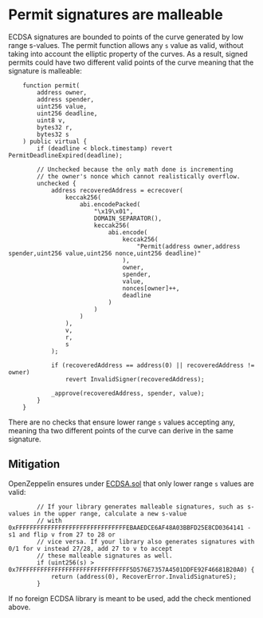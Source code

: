 # Permit signatures are malleable

ECDSA signatures are bounded to points of the curve generated by low range s-values. The permit function allows any `s` value as valid, without taking into account the elliptic property of the curves. 
As a result, signed permits could have two different valid points of the curve meaning that the signature is malleable:

```solidity
    function permit(
        address owner,
        address spender,
        uint256 value,
        uint256 deadline,
        uint8 v,
        bytes32 r,
        bytes32 s
    ) public virtual {
        if (deadline < block.timestamp) revert PermitDeadlineExpired(deadline);

        // Unchecked because the only math done is incrementing
        // the owner's nonce which cannot realistically overflow.
        unchecked {
            address recoveredAddress = ecrecover(
                keccak256(
                    abi.encodePacked(
                        "\x19\x01",
                        DOMAIN_SEPARATOR(),
                        keccak256(
                            abi.encode(
                                keccak256(
                                    "Permit(address owner,address spender,uint256 value,uint256 nonce,uint256 deadline)"
                                ),
                                owner,
                                spender,
                                value,
                                nonces[owner]++,
                                deadline
                            )
                        )
                    )
                ),
                v,
                r,
                s
            );

            if (recoveredAddress == address(0) || recoveredAddress != owner)
                revert InvalidSigner(recoveredAddress);

            _approve(recoveredAddress, spender, value);
        }
    }
```
There are no checks that ensure lower range `s` values accepting any, meaning tha two different points of the curve can derive in the same signature. 

## Mitigation

OpenZeppelin ensures under [ECDSA.sol](https://github.com/OpenZeppelin/openzeppelin-contracts/blob/3b591a48acaab78008ed39d60fbcf429a83155ca/contracts/utils/cryptography/ECDSA.sol#L124) that only lower range `s` values are valid:

```solidity
        // If your library generates malleable signatures, such as s-values in the upper range, calculate a new s-value
        // with 0xFFFFFFFFFFFFFFFFFFFFFFFFFFFFFFFEBAAEDCE6AF48A03BBFD25E8CD0364141 - s1 and flip v from 27 to 28 or
        // vice versa. If your library also generates signatures with 0/1 for v instead 27/28, add 27 to v to accept
        // these malleable signatures as well.
        if (uint256(s) > 0x7FFFFFFFFFFFFFFFFFFFFFFFFFFFFFFF5D576E7357A4501DDFE92F46681B20A0) {
            return (address(0), RecoverError.InvalidSignatureS);
        }
```

If no foreign ECDSA library is meant to be used, add the check mentioned above.

